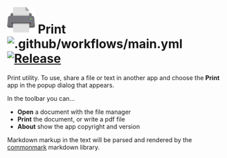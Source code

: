 # ![Print](ic_launcher.png) Print ![.github/workflows/main.yml](https://github.com/billthefarmer/print/workflows/.github/workflows/main.yml/badge.svg) [![Release](https://img.shields.io/github/release/billthefarmer/print.svg?logo=github)](https://github.com/billthefarmer/print/releases)

Print utility. To use, share a file or text in another app and choose
the **Print** app in the popup dialog that appears.

In the toolbar you can…

* **Open** a document with the file manager
* **Print** the document, or write a pdf file
* **About** show the app copyright and version

Markdown markup in the text will be parsed and rendered by the
[commonmark](https://github.com/commonmark/commonmark-java) markdown
library.
